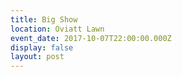 ```yaml
---
title: Big Show
location: Oviatt Lawn
event_date: 2017-10-07T22:00:00.000Z
display: false
layout: post
---
```




